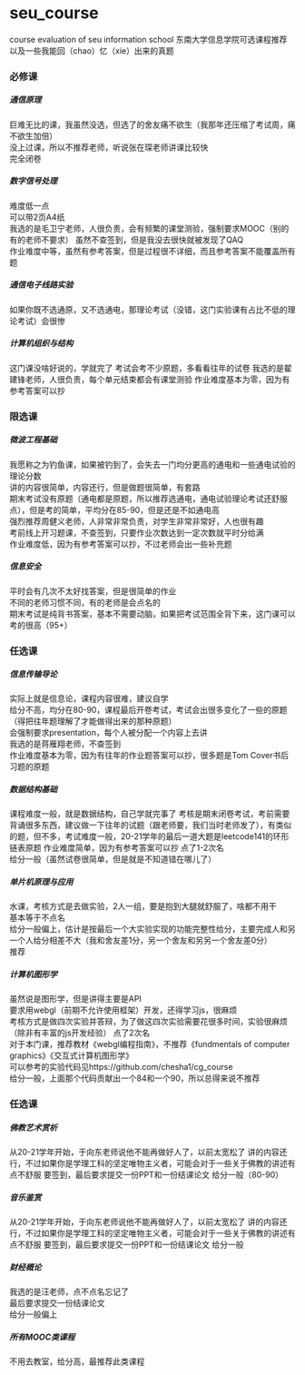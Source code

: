 # seu_course
course evaluation of seu information school 
东南大学信息学院可选课程推荐  
以及一些我能回（chao）忆（xie）出来的真题  

### 必修课
##### 通信原理
巨难无比的课，我虽然没选，但选了的舍友痛不欲生（我那年还压缩了考试周，痛不欲生加倍）  
没上过课，所以不推荐老师，听说张在琛老师讲课比较快  
完全闭卷

##### 数字信号处理
难度低一点  
可以带2页A4纸  
我选的是毛卫宁老师，人很负责，会有频繁的课堂测验，强制要求MOOC（别的有的老师不要求）
虽然不查签到，但是我没去很快就被发现了QAQ  
作业难度中等，虽然有参考答案，但是过程很不详细，而且参考答案不能覆盖所有题

##### 通信电子线路实验
如果你既不选通原，又不选通电，那理论考试（没错，这门实验课有占比不低的理论考试）会很惨

##### 计算机组织与结构
这门课没啥好说的，学就完了
考试会考不少原题，多看看往年的试卷
我选的是翟建锋老师，人很负责，每个单元结束都会有课堂测验
作业难度基本为零，因为有参考答案可以抄  

### 限选课

##### 微波工程基础
我愿称之为钓鱼课，如果被钓到了，会失去一门均分更高的通电和一些通电试验的理论分数  
讲的内容很简单，内容还行，但是做题很简单，有套路  
期末考试没有原题（通电都是原题，所以推荐选通电，通电试验理论考试还舒服点），但是考的简单，平均分在85-90，但是还是不如通电高  
强烈推荐周健义老师，人非常非常负责，对学生非常非常好，人也很有趣  
考前线上开习题课，不查签到，只要作业次数达到一定次数就平时分给满  
作业难度低，因为有参考答案可以抄，不过老师会出一些补充题  


##### 信息安全
平时会有几次不太好找答案，但是很简单的作业  
不同的老师习惯不同，有的老师是会点名的  
期末考试是纯背书答案，基本不需要动脑，如果把考试范围全背下来，这门课可以考的很高（95+）




### 任选课

##### 信息传输导论
实际上就是信息论，课程内容很难，建议自学  
给分不高，均分在80-90，课程最后开卷考试，考试会出很多变化了一些的原题（得把往年题理解了才能做得出来的那种原题）  
会强制要求presentation，每个人被分配一个内容上去讲  
我选的是蒋雁翔老师，不查签到  
作业难度基本为零，因为有往年的作业题答案可以抄，很多题是Tom Cover书后习题的原题  


##### 数据结构基础
课程难度一般，就是数据结构，自己学就完事了
考核是期末闭卷考试，考前需要背诵很多东西，建议做一下往年的试题（跟老师要，我们当时老师发了），有类似的题，但不多，考试难度一般，20-21学年的最后一道大题是leetcode141的环形链表原题
作业难度简单，因为有参考答案可以抄
点了1-2次名  
给分一般（虽然试卷很简单，但是就是不知道错在哪儿了）  


##### 单片机原理与应用
水课，考核方式是去做实验，2人一组，要是抱到大腿就舒服了，啥都不用干  
基本等于不点名  
给分一般偏上，估计是按最后一个大实验实现的功能完整性给分，主要完成人和另一个人给分相差不大（我和舍友差1分，另一个舍友和另另一个舍友差0分）  
推荐  

##### 计算机图形学
虽然说是图形学，但是讲得主要是API  
要求用webgl（前期不允许使用框架）开发，还得学习js，很麻烦  
考核方式是做四次实验并答辩，为了做这四次实验需要花很多时间，实验很麻烦（除非有丰富的js开发经验）
点了2次名  
对于本门课，推荐教材《webgl编程指南》，不推荐《fundmentals of computer graphics》《交互式计算机图形学》  
可以参考的实验代码见https://github.com/chesha1/cg_course  
给分一般，上面那个代码贡献出一个84和一个90，所以总得来说不推荐



### 任选课
##### 佛教艺术赏析
从20-21学年开始，于向东老师说他不能再做好人了，以前太宽松了
讲的内容还行，不过如果你是学理工科的坚定唯物主义者，可能会对于一些关于佛教的讲述有点不舒服
要签到，最后要求提交一份PPT和一份结课论文
给分一般（80-90）

##### 音乐鉴赏
从20-21学年开始，于向东老师说他不能再做好人了，以前太宽松了
讲的内容还行，不过如果你是学理工科的坚定唯物主义者，可能会对于一些关于佛教的讲述有点不舒服
要签到，最后要求提交一份PPT和一份结课论文
给分一般  


##### 财经概论
我选的是汪老师，点不点名忘记了  
最后要求提交一份结课论文  
给分一般偏上  

##### 所有MOOC类课程
不用去教室，给分高，最推荐此类课程








